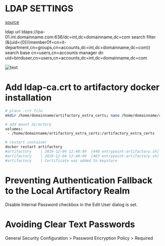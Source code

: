 # LDAP SETTINGS
[source](https://www.jfrog.com/confluence/display/RTF/Managing+Security+with+LDAP#ManagingSecuritywithLDAP)

ldap url        ldaps://ipa-01.int.domainname.com:636/dc=int,dc=domainname,dc=com
search filter   (&(uid={0})(memberOf=cn=it-department,cn=groups,cn=accounts,dc=int,dc=domainname,dc=com))
search base     cn=users,cn=accounts
manager dn      uid=binduser,cn=users,cn=accounts,dc=int,dc=domainname,dc=com

![text](artifactory-ldap.jpg "Logo Title Text 1")


# Add ldap-ca.crt to artifactory docker installation
```bash
# place .crt file
mkdir /home/domainname/artifactory_extra_certs; nano /home/domainname/artifactory_extra_certs/ldap-ca.crt; chown -R 1030:1030 /home/domainname/artifactory_extra_certs

# add mount directory
volumes:
 - /home/domainname/artifactory_extra_certs:/artifactory_extra_certs

# restart container
docker restart artifactory
#artifactory    | 2019-12-04 12:40:49  [448 entrypoint-artifactory.sh] Adding extra certificates to Java keystore if exist
#artifactory    | 2019-12-04 12:40:49  [463 entrypoint-artifactory.sh] Adding /artifactory_extra_certs/ldap-ca.crt to Java cacerts
#artifactory    | Certificate was added to keystore
```

# Preventing Authentication Fallback to the Local Artifactory Realm
Disable Internal Password checkbox in the Edit User dialog is set.

# Avoiding Clear Text Passwords
General Security Configuration > Password Encryption Policy > Required

